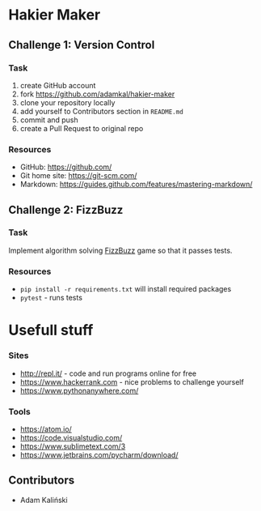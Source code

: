 # Hakier Maker

## Challenge 1: Version Control

### Task

1. create GitHub account
2. fork https://github.com/adamkal/hakier-maker
3. clone your repository locally
4. add yourself to Contributors section in `README.md`
5. commit and push
6. create a Pull Request to original repo

### Resources

* GitHub: https://github.com/
* Git home site: https://git-scm.com/
* Markdown: https://guides.github.com/features/mastering-markdown/

## Challenge 2: FizzBuzz

### Task

Implement algorithm solving [FizzBuzz](https://en.wikipedia.org/wiki/Fizz_buzz) game so that it passes tests.

### Resources

* `pip install -r requirements.txt` will install required packages
* `pytest` - runs tests


# Usefull stuff

### Sites
* http://repl.it/ - code and run programs online for free
* https://www.hackerrank.com - nice problems to challenge yourself
* https://www.pythonanywhere.com/

### Tools
* https://atom.io/
* https://code.visualstudio.com/
* https://www.sublimetext.com/3
* https://www.jetbrains.com/pycharm/download/

## Contributors

* Adam Kaliński
